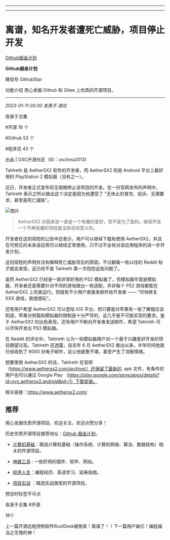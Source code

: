 ----------------------------------------
----------------------------------------
#  离谱，知名开发者遭死亡威胁，项目停止开发

[ Github掘金计划 ](javascript:void\(0\);)

**Github掘金计划** ![]()

微信号 GithubStar

功能介绍 用心发掘 Github 和 Gitee 上优质的开源项目。

____

_2023-01-11 00:30_ _发表于 湖北_

收录于合集

#开源 18 个

#Github 52 个

#程序员 43 个

出品 | OSC开源社区（ID：oschina2013)

Tahlreth 是 AetherSX2 软件的开发者，而 AetherSX2 则是 Android 平台上最好用的 PlayStation 2
模拟器（没有之一）。

近日，开发者正式宣布将无限期停止该项目的开发。在一份官网发布的声明中，Tahlreth 表示之所以做出这个决定是因为他遭受了
"无休止的冒充、投诉、无理要求，甚至是死亡威胁"。

![图片](https://mmbiz.qpic.cn/mmbiz_png/dkwuWwLoRKic7Nib8icTtfMIbgcIvoibPIcRia4h4U1icnL5sibuWHOQOMQAe1SVDKxicBfUY4Cl9v5wsVVDf9EKEgqzGQ/640?wx_fmt=png&wxfrom=5&wx_lazy=1&wx_co=1)

> AetherSX2 对我来说一直是一个有趣的爱好，而不是为了盈利。继续开发一个不再有趣的项目是没有任何意义的。

开发者在这则简短的公告中还表示，用户可以继续下载和使用
AetherSX2，并且在可预见的未来该应用可以继续正常使用，只不过不会有对该应用程序的进一步开发计划。

这则简短的声明并没有解释死亡威胁背后的原因，不过翻看一些以往的 Reddit 帖子就会发现，这已经不是 Tahlreth 第一次抱怨这些问题了。

虽然 AetherSX2 已经是一款非常好用的 PS2 模拟器了，但模拟器毕竟是模拟器，开发者还是需要针对不同的游戏做出一些适配，并非每个 PS2
游戏都能在 AetherSX2 上完美运行。但就有不少用户直接发邮件给开发者 —— “尽快修复 XXX 游戏，我很想玩”。

还有用户希望 AetherSX2 可以登陆 iOS
平台，但只要是对苹果有一些了解就应该知道，苹果对侧载和模拟器的限制是十分严苛的，这几乎是不可能实现的要求。鉴于 AetherSX2
的出色表现，还有用户不断向开发者发送邮件，希望 Tahlreth 可以尽快开发出 PS3 模拟器。

在 Reddit 的评论中，Tahlreth 认为一些模拟器用户对一个基于兴趣爱好开发的项目期望过高。Tahlreth 还透露，自去年 6 月
AetherSX2 推出以来，半年时间他就已经收到了 6000 封电子邮件，这让他疲惫不堪，甚至产生了消极情绪。

想要使用 AetherSX2 的话，Tahlreth 在官网（https://www.aethersx2.com/archive/）还保留了最新的 .apk
文件，有条件的用户也可以通过 Google Play
（https://play.google.com/store/apps/details?id=xyz.aethersx2.android&pli=1）下载安装。

相关链接：https://www.aethersx2.com/

  

## 推荐

用心发掘优质开源项目，欢迎关注，欢迎点赞分享！

历史优质开源项目推荐地址：[Github
掘金计划](https://mp.weixin.qq.com/mp/appmsgalbum?__biz=MzIwNDgzMzI3Mg==&action=getalbum&album_id=1571213952619954180#wechat_redirect)。

  * [计算机基础](https://mp.weixin.qq.com/mp/appmsgalbum?action=getalbum&album_id=1635325633234780161&__biz=MzIwNDgzMzI3Mg==#wechat_redirect)：精选计算机基础（操作系统、计算机网络、算法、数据结构）相关的开源项目。

  * [神器工具](https://mp.weixin.qq.com/mp/appmsgalbum?__biz=MzIwNDgzMzI3Mg==&action=getalbum&album_id=1692140336665378820#wechat_redirect) : 一些好用的插件、软件、网站。

  * [程序人生](https://mp.weixin.qq.com/mp/appmsgalbum?__biz=MzIwNDgzMzI3Mg==&action=getalbum&album_id=2084343476975878144#wechat_redirect)：编程经历、英语学习、延寿指南。

  * [项目实战](https://mp.weixin.qq.com/mp/appmsgalbum?action=getalbum&album_id=1632590550748938241&__biz=MzIwNDgzMzI3Mg==#wechat_redirect) ：精选实战类型的开源项目。

预览时标签不可点

收录于合集 #开源

18个

上一篇开源远程控制软件RustDesk被倒卖！离谱了！！下一篇用户破亿！编程届当之无愧的神！

